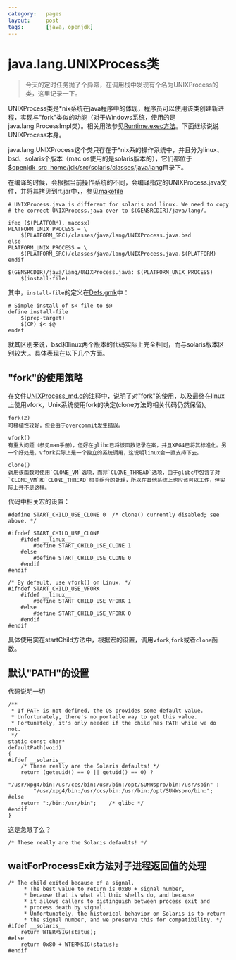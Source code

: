 ```yaml
---
category:   pages
layout:     post
tags:       [java, openjdk]
---
```



java.lang.UNIXProcess类
======================


> 今天的定时任务抛了个异常，在调用栈中发现有个名为UNIXProcess的类，这里记录一下。

UNIXProcess类是*nix系统在java程序中的体现，程序员可以使用该类创建新进程，实现与"fork"类似的功能（对于Windows系统，使用的是java.lang.ProcessImpl类）。相关用法参见[Runtime.exec方法][1]。下面继续说说UNIXProcess本身。

java.lang.UNIXProcess这个类只存在于*nix系的操作系统中，并且分为linux、bsd、solaris个版本（mac os使用的是solaris版本的），它们都位于[$openjdk_src_home/jdk/src/solaris/classes/java/lang][2]目录下。

在编译的时候，会根据当前操作系统的不同，会编译指定的UNIXProcess.java文件，并将其拷贝到rt.jar中，，参见[makefile][3]

    # UNIXProcess.java is different for solaris and linux. We need to copy
    # the correct UNIXProcess.java over to $(GENSRCDIR)/java/lang/.
    
    ifeq ($(PLATFORM), macosx)
    PLATFORM_UNIX_PROCESS = \
        $(PLATFORM_SRC)/classes/java/lang/UNIXProcess.java.bsd
    else
    PLATFORM_UNIX_PROCESS = \
        $(PLATFORM_SRC)/classes/java/lang/UNIXProcess.java.$(PLATFORM)
    endif
    
    $(GENSRCDIR)/java/lang/UNIXProcess.java: $(PLATFORM_UNIX_PROCESS)
        $(install-file)
    

其中，`install-file`的定义在[Defs.gmk][4]中：

    # Simple install of $< file to $@
    define install-file
        $(prep-target)
        $(CP) $< $@
    endef
    

就其区别来说，bsd和linux两个版本的代码实际上完全相同，而与solaris版本区别较大,。具体表现在以下几个方面。

## "fork"的使用策略

在文件[UNIXProcess_md.c][5]的注释中，说明了对"fork"的使用，以及最终在linux上使用vfork，Unix系统使用fork的决定(clone方法的相关代码仍然保留)。

    fork(2)
    可移植性较好，但会由于overcommit发生错误。
    
    vfork()    
    有重大问题（参见man手册），但好在glibc已将该函数记录在案，并且XPG4已将其标准化。另一个好处是，vfork实际上是一个独立的系统调用，这说明linux会一直支持下去。
    
    clone()   
    调用该函数时使用`CLONE_VM`选项，而非`CLONE_THREAD`选项，由于glibc中包含了对`CLONE_VM`和`CLONE_THREAD`相关组合的处理，所以在其他系统上也应该可以工作，但实际上并不是这样。
    

代码中相关宏的设置：

    #define START_CHILD_USE_CLONE 0  /* clone() currently disabled; see above. */
    
    #ifndef START_CHILD_USE_CLONE
        #ifdef __linux__
            #define START_CHILD_USE_CLONE 1
        #else
            #define START_CHILD_USE_CLONE 0
        #endif
    #endif
    
    /* By default, use vfork() on Linux. */
    #ifndef START_CHILD_USE_VFORK
        #ifdef __linux__
            #define START_CHILD_USE_VFORK 1
        #else
            #define START_CHILD_USE_VFORK 0
        #endif
    #endif
    
具体使用实在startChild方法中，根据宏的设置，调用`vfork`,`fork`或者`clone`函数。

## 默认"PATH"的设置

代码说明一切

    /**
     * If PATH is not defined, the OS provides some default value.
     * Unfortunately, there's no portable way to get this value.
     * Fortunately, it's only needed if the child has PATH while we do not.
     */
    static const char*
    defaultPath(void)
    {
    #ifdef __solaris__
        /* These really are the Solaris defaults! */
        return (geteuid() == 0 || getuid() == 0) ?
            "/usr/xpg4/bin:/usr/ccs/bin:/usr/bin:/opt/SUNWspro/bin:/usr/sbin" :
            "/usr/xpg4/bin:/usr/ccs/bin:/usr/bin:/opt/SUNWspro/bin:";
    #else
        return ":/bin:/usr/bin";    /* glibc */
    #endif
    }
    

这是急眼了么？

    /* These really are the Solaris defaults! */
    

## waitForProcessExit方法对子进程返回值的处理

    /* The child exited because of a signal.
         * The best value to return is 0x80 + signal number,
         * because that is what all Unix shells do, and because
         * it allows callers to distinguish between process exit and
         * process death by signal.
         * Unfortunately, the historical behavior on Solaris is to return
         * the signal number, and we preserve this for compatibility. */
    #ifdef __solaris__
        return WTERMSIG(status);
    #else
        return 0x80 + WTERMSIG(status);
    #endif

[1]:    http://grepcode.com/file/repository.grepcode.com/java/root/jdk/openjdk/7-b147/java/lang/Runtime.java#613
[2]:    http://hg.openjdk.java.net/jdk7u/jdk7u/jdk/file/87c6c2882d3f/src/solaris/classes/java/lang/
[3]:    http://hg.openjdk.java.net/jdk7u/jdk7u/jdk/file/87c6c2882d3f/make/java/java/Makefile
[4]:    http://hg.openjdk.java.net/jdk7u/jdk7u/jdk/file/87c6c2882d3f/make/common/Defs.gmk
[5]:    http://hg.openjdk.java.net/jdk7u/jdk7u/jdk/file/87c6c2882d3f/src/solaris/native/java/lang/UNIXProcess_md.c
